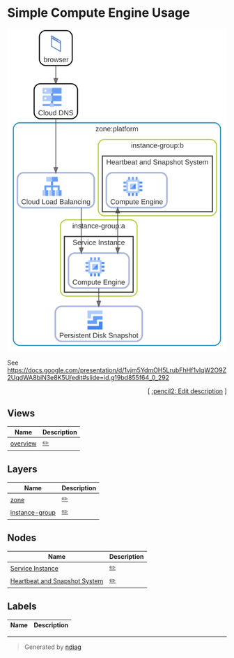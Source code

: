 # Simple Compute Engine Usage

![view](view-overview.svg)

See https://docs.google.com/presentation/d/1vjm5YdmOH5LrubFhHf1vlqW2O9Z2UqdWA8biN3e8K5U/edit#slide=id.g19bd855f64_0_292


<p align="right">
  [ <a href="../input/ndiag.descriptions/_index.md">:pencil2: Edit description</a> ]
<p>


## Views

| Name | Description |
| --- | --- |
| [overview](view-overview.md) | <a href="../input/ndiag.descriptions/_view-overview.md">:pencil2:</a> |


## Layers

| Name | Description |
| --- | --- |
| [zone](layer-zone.md) | <a href="../input/ndiag.descriptions/_layer-zone.md">:pencil2:</a> |
| [instance-group](layer-instance-group.md) | <a href="../input/ndiag.descriptions/_layer-instance-group.md">:pencil2:</a> |

## Nodes

| Name | Description |
| --- | --- |
| [Service Instance](node-service_instance.md) | <a href="../input/ndiag.descriptions/_node-service_instance.md">:pencil2:</a> |
| [Heartbeat and Snapshot System](node-heartbeat_and_snapshot_system.md) | <a href="../input/ndiag.descriptions/_node-heartbeat_and_snapshot_system.md">:pencil2:</a> |


## Labels

| Name | Description |
| --- | --- |

---

> Generated by [ndiag](https://github.com/k1LoW/ndiag)
